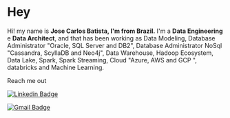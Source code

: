 # Hey 

Hi! my name is **Jose Carlos Batista, I'm from Brazil.**
I'm a **Data Engineering** e **Data Architect**, and that has been working as Data Modeling, Database Administrator "Oracle, SQL Server and DB2", Database Administrator NoSql "Cassandra, ScyllaDB and Neo4j", Data Warehouse, Hadoop Ecosystem, Data Lake, Spark, Spark Streaming, Cloud "Azure, AWS and GCP ", databricks and Machine Learning.

Reach me out

[![Linkedin Badge](https://img.shields.io/badge/-Jose%20Carlos%20Batista-6633cc?style=flat-square&logo=Linkedin&logoColor=white&link=https://www.linkedin.com/in/jose-carlos-batista/)](https://www.linkedin.com/in/jose-carlos-sousa-ferreira-batista-5228a868/) 

[![Gmail Badge](https://img.shields.io/badge/-jcarlos.batista@gmail.com-6633cc?style=flat-square&logo=Gmail&logoColor=white&link=mailto:jcarlos.batista@gmail.com)](mailto:jcarlos.batista@gmail.com)
